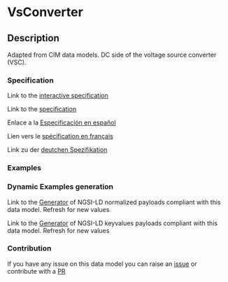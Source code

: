 # VsConverter

## Description 

Adapted from CIM data models. DC side of the voltage source converter (VSC).
### Specification

Link to the [interactive specification](https://swagger.lab.fiware.org/?url=https://github.com/smart-data-models/dataModel.EnergyCIM/blob/master/VsConverter/swagger.yaml)

Link to the [specification](https://github.com/smart-data-models/dataModel.EnergyCIM/blob/master/VsConverter/doc/spec.md)

Enlace a la [Especificación en español](https://github.com/smart-data-models/dataModel.EnergyCIM/blob/master/VsConverter/doc/spec_ES.md)

Lien vers le [spécification en français](https://github.com/smart-data-models/dataModel.EnergyCIM/blob/master/VsConverter/doc/spec_FR.md)

Link zu der [deutchen Spezifikation](https://github.com/smart-data-models/dataModel.EnergyCIM/blob/master/VsConverter/doc/spec_DE.md)
### Examples
### Dynamic Examples generation

Link to the [Generator](https://smartdatamodels.org/extra/ngsi-ld_generator_v0.92.php?schemaUrl=https://raw.githubusercontent.com/smart-data-models/dataModel.EnergyCIM/master/VsConverter/schema.json&email=info@smartdatamodels.org) of NGSI-LD normalized payloads compliant with this data model. Refresh for new values

Link to the [Generator](https://smartdatamodels.org/extra/ngsi-ld_generator_keyvalues_v0.92.php?schemaUrl=https://raw.githubusercontent.com/smart-data-models/dataModel.EnergyCIM/master/VsConverter/schema.json&email=info@smartdatamodels.org) of NGSI-LD keyvalues payloads compliant with this data model. Refresh for new values
### Contribution

 If you have any issue on this data model you can raise an [issue](https://github.com/smart-data-models/dataModel.EnergyCIM/issues)  or contribute with a [PR](https://github.com/smart-data-models/dataModel.EnergyCIM/pulls)